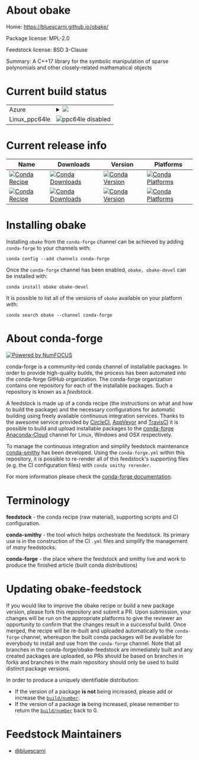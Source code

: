 About obake
===========

Home: https://bluescarni.github.io/obake/

Package license: MPL-2.0

Feedstock license: BSD 3-Clause

Summary: A C++17 library for the symbolic manipulation of sparse polynomials and other closely-related mathematical objects



Current build status
====================


<table>
    
  <tr>
    <td>Azure</td>
    <td>
      <details>
        <summary>
          <a href="https://dev.azure.com/conda-forge/feedstock-builds/_build/latest?definitionId=8214&branchName=master">
            <img src="https://dev.azure.com/conda-forge/feedstock-builds/_apis/build/status/obake-feedstock?branchName=master">
          </a>
        </summary>
        <table>
          <thead><tr><th>Variant</th><th>Status</th></tr></thead>
          <tbody><tr>
              <td>linux</td>
              <td>
                <a href="https://dev.azure.com/conda-forge/feedstock-builds/_build/latest?definitionId=8214&branchName=master">
                  <img src="https://dev.azure.com/conda-forge/feedstock-builds/_apis/build/status/obake-feedstock?branchName=master&jobName=linux&configuration=linux_" alt="variant">
                </a>
              </td>
            </tr><tr>
              <td>osx</td>
              <td>
                <a href="https://dev.azure.com/conda-forge/feedstock-builds/_build/latest?definitionId=8214&branchName=master">
                  <img src="https://dev.azure.com/conda-forge/feedstock-builds/_apis/build/status/obake-feedstock?branchName=master&jobName=osx&configuration=osx_" alt="variant">
                </a>
              </td>
            </tr><tr>
              <td>win</td>
              <td>
                <a href="https://dev.azure.com/conda-forge/feedstock-builds/_build/latest?definitionId=8214&branchName=master">
                  <img src="https://dev.azure.com/conda-forge/feedstock-builds/_apis/build/status/obake-feedstock?branchName=master&jobName=win&configuration=win_" alt="variant">
                </a>
              </td>
            </tr>
          </tbody>
        </table>
      </details>
    </td>
  </tr>
  <tr>
    <td>Linux_ppc64le</td>
    <td>
      <img src="https://img.shields.io/badge/ppc64le-disabled-lightgrey.svg" alt="ppc64le disabled">
    </td>
  </tr>
</table>

Current release info
====================

| Name | Downloads | Version | Platforms |
| --- | --- | --- | --- |
| [![Conda Recipe](https://img.shields.io/badge/recipe-obake-green.svg)](https://anaconda.org/conda-forge/obake) | [![Conda Downloads](https://img.shields.io/conda/dn/conda-forge/obake.svg)](https://anaconda.org/conda-forge/obake) | [![Conda Version](https://img.shields.io/conda/vn/conda-forge/obake.svg)](https://anaconda.org/conda-forge/obake) | [![Conda Platforms](https://img.shields.io/conda/pn/conda-forge/obake.svg)](https://anaconda.org/conda-forge/obake) |
| [![Conda Recipe](https://img.shields.io/badge/recipe-obake--devel-green.svg)](https://anaconda.org/conda-forge/obake-devel) | [![Conda Downloads](https://img.shields.io/conda/dn/conda-forge/obake-devel.svg)](https://anaconda.org/conda-forge/obake-devel) | [![Conda Version](https://img.shields.io/conda/vn/conda-forge/obake-devel.svg)](https://anaconda.org/conda-forge/obake-devel) | [![Conda Platforms](https://img.shields.io/conda/pn/conda-forge/obake-devel.svg)](https://anaconda.org/conda-forge/obake-devel) |

Installing obake
================

Installing `obake` from the `conda-forge` channel can be achieved by adding `conda-forge` to your channels with:

```
conda config --add channels conda-forge
```

Once the `conda-forge` channel has been enabled, `obake, obake-devel` can be installed with:

```
conda install obake obake-devel
```

It is possible to list all of the versions of `obake` available on your platform with:

```
conda search obake --channel conda-forge
```


About conda-forge
=================

[![Powered by NumFOCUS](https://img.shields.io/badge/powered%20by-NumFOCUS-orange.svg?style=flat&colorA=E1523D&colorB=007D8A)](http://numfocus.org)

conda-forge is a community-led conda channel of installable packages.
In order to provide high-quality builds, the process has been automated into the
conda-forge GitHub organization. The conda-forge organization contains one repository
for each of the installable packages. Such a repository is known as a *feedstock*.

A feedstock is made up of a conda recipe (the instructions on what and how to build
the package) and the necessary configurations for automatic building using freely
available continuous integration services. Thanks to the awesome service provided by
[CircleCI](https://circleci.com/), [AppVeyor](https://www.appveyor.com/)
and [TravisCI](https://travis-ci.com/) it is possible to build and upload installable
packages to the [conda-forge](https://anaconda.org/conda-forge)
[Anaconda-Cloud](https://anaconda.org/) channel for Linux, Windows and OSX respectively.

To manage the continuous integration and simplify feedstock maintenance
[conda-smithy](https://github.com/conda-forge/conda-smithy) has been developed.
Using the ``conda-forge.yml`` within this repository, it is possible to re-render all of
this feedstock's supporting files (e.g. the CI configuration files) with ``conda smithy rerender``.

For more information please check the [conda-forge documentation](https://conda-forge.org/docs/).

Terminology
===========

**feedstock** - the conda recipe (raw material), supporting scripts and CI configuration.

**conda-smithy** - the tool which helps orchestrate the feedstock.
                   Its primary use is in the construction of the CI ``.yml`` files
                   and simplify the management of *many* feedstocks.

**conda-forge** - the place where the feedstock and smithy live and work to
                  produce the finished article (built conda distributions)


Updating obake-feedstock
========================

If you would like to improve the obake recipe or build a new
package version, please fork this repository and submit a PR. Upon submission,
your changes will be run on the appropriate platforms to give the reviewer an
opportunity to confirm that the changes result in a successful build. Once
merged, the recipe will be re-built and uploaded automatically to the
`conda-forge` channel, whereupon the built conda packages will be available for
everybody to install and use from the `conda-forge` channel.
Note that all branches in the conda-forge/obake-feedstock are
immediately built and any created packages are uploaded, so PRs should be based
on branches in forks and branches in the main repository should only be used to
build distinct package versions.

In order to produce a uniquely identifiable distribution:
 * If the version of a package **is not** being increased, please add or increase
   the [``build/number``](https://conda.io/docs/user-guide/tasks/build-packages/define-metadata.html#build-number-and-string).
 * If the version of a package **is** being increased, please remember to return
   the [``build/number``](https://conda.io/docs/user-guide/tasks/build-packages/define-metadata.html#build-number-and-string)
   back to 0.

Feedstock Maintainers
=====================

* [@bluescarni](https://github.com/bluescarni/)

